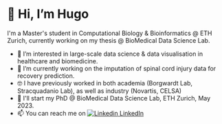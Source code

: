 # 👋 Hi, I’m Hugo

I'm a Master's student in Computational Biology & Bioinformatics @ ETH Zurich, currently working on my thesis @ BioMedical Data Science Lab.
- 👀 I’m interested in large-scale data science & data visualisation in healthcare and biomedicine.
- 📝 I’m currently working on the imputation of spinal cord injury data for recovery prediction.
- 🤓 I have previously worked in both academia (Borgwardt Lab, Stracquadanio Lab), as well as industry (Novartis, CELSA)
- :briefcase: I'll start my PhD @ BioMedical Data Science Lab, ETH Zurich, May 2023.
- 📫 You can reach me on [![Linkedin](https://i.stack.imgur.com/gVE0j.png) LinkedIn](https://www.linkedin.com/in/madgehugo)

<!---
madgehugo/madgehugo is a ✨ special ✨ repository because its `README.md` (this file) appears on your GitHub profile.
You can click the Preview link to take a look at your changes.
--->
